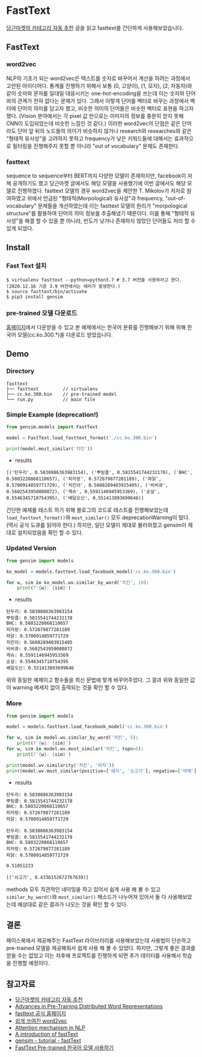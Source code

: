 # FastText

[당근마켓의 카테고리 자동 추천](https://medium.com/daangn/%EA%B8%80%EC%93%B0%EA%B8%B0-%EC%B9%B4%ED%85%8C%EA%B3%A0%EB%A6%AC-%EC%B6%94%EC%B2%9C%EB%AA%A8%EB%8D%B8-%EA%B0%9C%EB%B0%9C%ED%95%98%EA%B8%B0-cbbcc43e1f7f) 글을 읽고 fasttext를 간단하게 사용해보았습니다.

## FastText

### word2vec

NLP의 기초가 되는 word2vec은 텍스트를 숫자로 바꾸어서 계산을 하려는 과정에서 고안된 아이디어다. 통계를 진행하기 위해서 보통 (0, 고양이), (1, 모자), (2, 자동차)와 같이 숫자와 문자를 일대일 대응시키는 one-hot-encoding을 쓰는데 이는 숫자와 단어와의 관계가 전혀 없다는 문제가 있다. 그래서 이렇게 단어를 벡터로 바꾸는 과정에서 벡터에 단어의 의미를 담고자 했고, 비슷한 의미의 단어들은 비슷한 벡터로 표현을 하고자 했다. (Vision 분야에서는 각 pixel 값 만으로는 이미지의 정보를 충분히 얻지 못해 CNN이 도입되었는데 비슷한 느낌인 것 같다.)
이러한 word2vec의 단점은 같은 단어라도 단어 앞 뒤의 노드들의 의미가 비슷하지 않거나 research와 researches와 같은 "형태적 유사성"을 고려하지 못하고 frequency가 낮은 키워드들에 대해서는 효과적으로 필터링을 진행해주지 못할 뿐 아니라 "out of vocabulary" 문제도 존재한다.

### fasttext

sequence to sequence부터 BERT까지 다양한 모델이 존재하지만, facebook이 자체 공개하기도 했고 당근마켓 글에서도 해당 모델을 사용했기에 이번 글에서도 해당 모델로 진행하였다. fasttext 모델의 경우 word2vec을 제안한 T. Mikolov가 저자로 참여하였고 위에서 언급된 "형태적(Morpological) 유사성"과 frequency, "out-of-vocabulary" 문제들을 개선하였는데 이는 fasttext 모델의 원리가 "morpological structure"를 활용하여 단어의 의미 정보를 추출해냈기 때문이다. 이를 통해 "형태적 유사성"을 해결 할 수 있을 뿐 아니라, 빈도가 낮거나 존재하지 않았던 단어들도 처리 할 수 있게 되었다.

## Install

### Fast Text 설치
```
$ virtualenv fasttext --python=python3.7 # 3.7 버전을 사용하라고 한다. (2020.12.16 기준 3.9 버전에서는 에러가 발생한다.)
$ source fasttext/bin/activate
$ pip3 install gensim
```

### pre-trained 모델 다운로드
[홈페이지](https://fasttext.cc/docs/en/crawl-vectors.html)에서 다운받을 수 있고 본 예제에서는 한국어 분류를 진행해보기 위해 위해 한국어 모델(cc.ko.300.*)을 다운로드 받았습니다.

## Demo

### Directory
```
fasttext
├── fasttext         // virtualenv
├── cc.ko.300.bin    // pre-trained model
└── run.py           // main file
```

### Simple Example (deprecation!)
```python
from gensim.models import FastText

model = FastText.load_fasttext_format('./cc.ko.300.bin')

print(model.most_similar('치킨'))
```
- results
```
[('탄두리', 0.5830886363983154), ('뿌링클', 0.5815541744232178), ('BHC', 0.5803220868110657), ('피자랑', 0.572679877281189), ('파닭', 0.5700914859771729), ('치킨이', 0.5688289403915405), ('비비큐', 0.5602543950080872), ('캐슈', 0.5591146945953369), ('순살', 0.5546345710754395), ('배달오신', 0.551413893699646)]
```

간단한 예제를 테스트 하기 위해 블로그의 코드로 테스트를 진행해보았는데 `load_fasttext_format()`와 `most_similar()` 모두 deprecationWarning이 떴다.(역시 공식 도큐를 읽어야 한다.) 하지만, 일단 모델이 제대로 불러와졌고 gensim이 제대로 설치되었음을 확인 할 수 있다.

### Updated Version
```python
from gensim import models

ko_model = models.fasttext.load_facebook_model('cc.ko.300.bin')

for w, sim in ko_model.wv.similar_by_word('치킨', 10):
    print(f'{w}: {sim}')
```

- results
```
탄두리: 0.5830886363983154
뿌링클: 0.5815541744232178
BHC: 0.5803220868110657
피자랑: 0.572679877281189
파닭: 0.5700914859771729
치킨이: 0.5688289403915405
비비큐: 0.5602543950080872
캐슈: 0.5591146945953369
순살: 0.5546345710754395
배달오신: 0.551413893699646
```

위와 동일한 예제이고 함수들을 최신 문법에 맞게 바꾸어주었다. 그 결과 위와 동일한 값이 warning 메세지 없이 출력되는 것을 확인 할 수 있다.

### More

```python
from gensim import models

model = models.fasttext.load_facebook_model('cc.ko.300.bin')

for w, sim in model.wv.similar_by_word('치킨', 5):
    print(f'{w}: {sim}')
for w, sim in model.wv.most_similar('치킨', topn=5):
    print(f'{w}: {sim}')

print(model.wv.similarity('치킨', '피자'))
print(model.wv.most_similar(positive=['돼지', '소고기'], negative=['야채'], topn=1))
```

- results
```
탄두리: 0.5830886363983154
뿌링클: 0.5815541744232178
BHC: 0.5803220868110657
피자랑: 0.572679877281189
파닭: 0.5700914859771729

탄두리: 0.5830886363983154
뿌링클: 0.5815541744232178
BHC: 0.5803220868110657
피자랑: 0.572679877281189
파닭: 0.5700914859771729

0.51051223

[('쇠고기', 0.4336152672767639)]
```

methods 모두 직관적인 네이밍을 하고 있어서 쉽게 사용 해 볼 수 있고 `similar_by_word()`와 `most_similar()` 메소드가 나누어져 있어서 둘 다 사용해보았는데 예상대로 같은 결과가 나오는 것을 확인 할 수 있다.

## 결론

페이스북에서 제공해주는 FastText 라이브러리를 사용해보았는데 사용법이 단순하고 pre-trained 모델을 제공해줘서 쉽게 사용 해 볼 수 있었다. 하지만, 그렇게 좋은 결과를 얻을 수는 없었고 이는 차후에 프로젝트를 진행하게 되면 추가 데이터를 사용해서 학습을 진행할 예정이다.

## 참고자료
- [당근마켓의 카테고리 자동 추천](https://medium.com/daangn/%EA%B8%80%EC%93%B0%EA%B8%B0-%EC%B9%B4%ED%85%8C%EA%B3%A0%EB%A6%AC-%EC%B6%94%EC%B2%9C%EB%AA%A8%EB%8D%B8-%EA%B0%9C%EB%B0%9C%ED%95%98%EA%B8%B0-cbbcc43e1f7f)
- [Advances in Pre-Training Distributed Word Representations](https://arxiv.org/abs/1712.09405)
- [fasttext 공식 홈페이지](https://fasttext.cc/docs/en/support.html)
- [쉽게 쓰여진 word2vec](https://dreamgonfly.github.io/blog/word2vec-explained/)
- [Attention mechanism in NLP](https://lovit.github.io/machine%20learning/2019/03/17/attention_in_nlp/)
- [A introduction of fastText](https://byeongkijeong.github.io/fastText/)
- [gensim - tutorial - fastText](https://frhyme.github.io/python-libs/gensim2_fasttext/)
- [FastText Pre-trained 한국어 모델 사용하기](https://inahjeon.github.io/fasttext/)